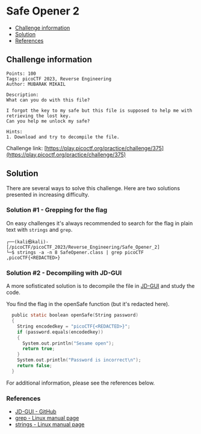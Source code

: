 # Safe Opener 2

- [Challenge information](#challenge-information)
- [Solution](#solution)
- [References](#references)

## Challenge information
```
Points: 100
Tags: picoCTF 2023, Reverse Engineering
Author: MUBARAK MIKAIL
 
Description:
What can you do with this file?

I forgot the key to my safe but this file is supposed to help me with retrieving the lost key.  
Can you help me unlock my safe?
 
Hints:
1. Download and try to decompile the file.
```
Challenge link: [https://play.picoctf.org/practice/challenge/375](https://play.picoctf.org/practice/challenge/375)

## Solution

There are several ways to solve this challenge. Here are two solutions presented in increasing difficulty.

### Solution #1 - Grepping for the flag

On easy challenges it's always recommended to search for the flag in plain text with `strings` and `grep`.
```
┌──(kali㉿kali)-[/picoCTF/picoCTF_2023/Reverse_Engineering/Safe_Opener_2]
└─$ strings -a -n 8 SafeOpener.class | grep picoCTF
,picoCTF{<REDACTED>}
```

### Solution #2 - Decompiling with JD-GUI

A more sofisticated solution is to decompile the file in [JD-GUI](https://github.com/java-decompiler/jd-gui) and study the code.

You find the flag in the openSafe function (but it's redacted here).
```C
  public static boolean openSafe(String password)
  {
    String encodedkey = "picoCTF{<REDACTED>}";
    if (password.equals(encodedkey))
    {
      System.out.println("Sesame open");
      return true;
    }
    System.out.println("Password is incorrect\n");
    return false;
  }
```

For additional information, please see the references below.

### References

- [JD-GUI - GitHub](https://github.com/java-decompiler/jd-gui)
- [grep - Linux manual page](https://man7.org/linux/man-pages/man1/grep.1.html)
- [strings - Linux manual page](https://man7.org/linux/man-pages/man1/strings.1.html)
